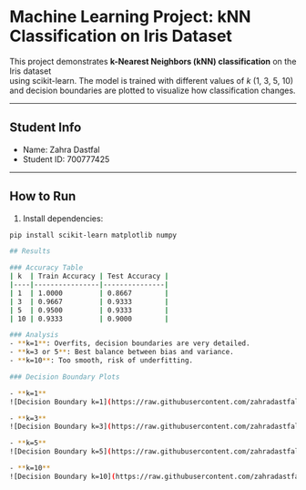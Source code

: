 # Machine Learning Project: kNN Classification on Iris Dataset

This project demonstrates **k-Nearest Neighbors (kNN) classification** on the Iris dataset  
using scikit-learn. The model is trained with different values of *k* (1, 3, 5, 10)  
and decision boundaries are plotted to visualize how classification changes.

---

## Student Info
- Name: Zahra Dastfal  
- Student ID: 700777425  

---

## How to Run

1. Install dependencies:
```bash
pip install scikit-learn matplotlib numpy

## Results

### Accuracy Table
| k  | Train Accuracy | Test Accuracy |
|----|----------------|---------------|
| 1  | 1.0000         | 0.8667        |
| 3  | 0.9667         | 0.9333        |
| 5  | 0.9500         | 0.9333        |
| 10 | 0.9333         | 0.9000        |

### Analysis
- **k=1**: Overfits, decision boundaries are very detailed.  
- **k=3 or 5**: Best balance between bias and variance.  
- **k=10**: Too smooth, risk of underfitting.  

### Decision Boundary Plots

- **k=1**  
![Decision Boundary k=1](https://raw.githubusercontent.com/zahradastfal870/ml_knn_classification.py/main/knn_k1.png)

- **k=3**  
![Decision Boundary k=3](https://raw.githubusercontent.com/zahradastfal870/ml_knn_classification.py/main/knn_k3.png)

- **k=5**  
![Decision Boundary k=5](https://raw.githubusercontent.com/zahradastfal870/ml_knn_classification.py/main/knn_k5.png)

- **k=10**  
![Decision Boundary k=10](https://raw.githubusercontent.com/zahradastfal870/ml_knn_classification.py/main/knn_k10.png)
